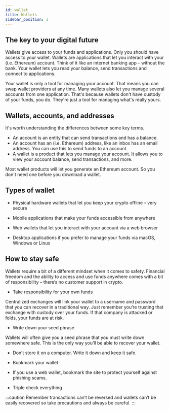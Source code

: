 ```yaml
---
id: wallet
title: Wallets
sidebar_position: 3
---
```


## The key to your digital future
Wallets give access to your funds and applications. Only you should have access to your wallet.
Wallets are applications that let you interact with your (i.e. Ethereum) account. Think of it like an internet banking app – without the bank. Your wallet lets you read your balance, send transactions and connect to applications.

Your wallet is only a tool for managing your account. That means you can swap wallet providers at any time. Many wallets also let you manage several accounts from one application. That's because wallets don't have custody of your funds, you do. They're just a tool for managing what's really yours.


## Wallets, accounts, and addresses
It's worth understanding the differences between some key terms.

- An account is an entity that can send transactions and has a balance.
- An account has an (i.e. Ethereum) address, like an inbox has an email address. You can use this to send funds to an account.
- A wallet is a product that lets you manage your account. It allows you to view your account balance, send transactions, and more.

Most wallet products will let you generate an Ethereum account. So you don't need one before you download a wallet.

## Types of wallet
- Physical hardware wallets that let you keep your crypto offline – very secure

- Mobile applications that make your funds accessible from anywhere

- Web wallets that let you interact with your account via a web browser

- Desktop applications if you prefer to manage your funds via macOS, Windows or Linux


## How to stay safe
Wallets require a bit of a different mindset when it comes to safety. Financial freedom and the ability to access and use funds anywhere comes with a bit of responsibility – there’s no customer support in crypto.

- Take responsibility for your own funds

Centralized exchanges will link your wallet to a username and password that you can recover in a traditional way. Just remember you’re trusting that exchange with custody over your funds. If that company is attacked or folds, your funds are at risk.

- Write down your seed phrase

Wallets will often give you a seed phrase that you must write down somewhere safe. This is the only way you’ll be able to recover your wallet.

- Don’t store it on a computer. Write it down and keep it safe.

- Bookmark your wallet

- If you use a web wallet, bookmark the site to protect yourself against phishing scams.

- Triple check everything

:::caution
Remember transactions can’t be reversed and wallets can’t be easily recovered so take precautions and always be careful.
:::